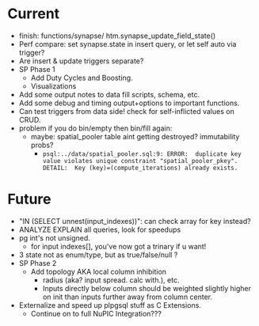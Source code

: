 # Current

* finish: functions/synapse/ htm.synapse_update_field_state()
* Perf compare: set synapse.state in insert query, or let self auto via trigger?
* Are insert & update triggers separate?
* SP Phase 1
  * Add Duty Cycles and Boosting.
  * Visualizations
* Add some output notes to data fill scripts, schema, etc.
* Add some debug and timing output+options to important functions.
* Can test triggers from data side!  check for self-inflicted values on CRUD.
* problem if you do bin/empty then bin/fill again:
  * maybe: spatial_pooler table aint getting destroyed? immutability probs?
    * `psql:../data/spatial_pooler.sql:9: ERROR:  duplicate key value violates unique constraint "spatial_pooler_pkey". DETAIL:  Key (key)=(compute_iterations) already exists.`

# Future

* "IN (SELECT unnest(input_indexes))": can check array for key instead?
* ANALYZE EXPLAIN all queries, look for speedups
* pg int's not unsigned.  
  * for input indexes[], you've now got a trinary if u want!
* 3 state not as enum/type, but as true/false/null ?
* SP Phase 2
  * Add topology AKA local column inhibition 
    * radius (aka? input spread. calc with.), etc.
    * Inputs directly below column should be weighted slightly higher on init
      than inputs further away from column center.
* Externalize and speed up plpgsql stuff as C Extensions.
  * Continue on to full NuPIC Integration???

